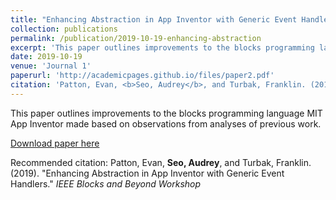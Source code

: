 ```yaml
---
title: "Enhancing Abstraction in App Inventor with Generic Event Handlers"
collection: publications
permalink: /publication/2019-10-19-enhancing-abstraction
excerpt: 'This paper outlines improvements to the blocks programming language MIT App Inventor made based on observations from analyses of previous work.'
date: 2019-10-19
venue: 'Journal 1'
paperurl: 'http://academicpages.github.io/files/paper2.pdf'
citation: 'Patton, Evan, <b>Seo, Audrey</b>, and Turbak, Franklin. (2019). &quot;Enhancing Abstraction in App Inventor with Generic Event Handlers.&quot; <i>IEEE Blocks and Beyond Workshop</i>.'
---
```

This paper outlines improvements to the blocks programming language MIT App Inventor made based on observations from analyses of previous work.

[Download paper here](http://academicpages.github.io/files/paper2.pdf)

Recommended citation: Patton, Evan, **Seo, Audrey**, and Turbak, Franklin. (2019). &quot;Enhancing Abstraction in App Inventor with Generic Event Handlers.&quot; _IEEE Blocks and Beyond Workshop_
